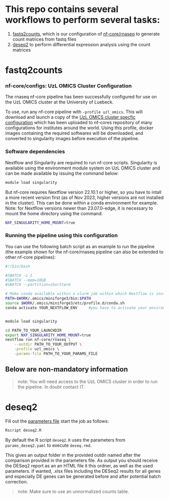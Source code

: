 # This repo contains several workflows to perform several tasks:

1. [fastq2counts](#fastq2counts), which is our configuration of [nf-core/rnaseq](https://nf-co.re/rnaseq/3.12.0) to generate count matrices from fastq files
2. [deseq2](#deseq2) to perform differential expression analysis using the count matrices

# <a name ="fastq2counts"></a> fastq2counts

### nf-core/configs: UzL OMICS Cluster Configuration

The rnaseq nf-core pipeline has been successfully configured for use on the UzL OMICS cluster at the University of Luebeck.

To use, run any nf-core pipeline with `-profile uzl_omics`. This will download and launch a copy of the [UzL OMICS cluster specfic configuration](fastq2counts/uzl_omics_nf-core.config) which has been uploaded to nf-cores repository of many configurations for institutes around the world. Using this profile, docker images containing the required softwares will be downloaded, and converted to singularity images before execution of the pipeline.

### Software dependencies

Nextflow and Singularity are required to run nf-core scripts. Singularity is available using the environment module system on UzL OMICS cluster and can be made available by issuing the command below:

```bash
module load singularity
```

But nf-core requires Nextflow version 22.10.1 or higher, so you have to intall a more recent version first (as of Nov 2023, higher versions are not installed in the cluster). This can be done within a conda environment for example. Note: for Nextflow versions newer than 23.07.0-edge, it is necessary to mount the home directory using the command:

```bash
NXF_SINGULARITY_HOME_MOUNT=true
```

### Running the pipeline using this configuration

You can use the following batch script as an example to run the pipeline (the example shown for the nf-core/rnaseq pipeline can also be extended to other nf-core pipelines):

```bash
#!/bin/bash

#SBATCH -c 1
#SBATCH --mem=10GB
#SBATCH --partition=shortterm

# Make conda available within a slurm job within which Nextflow is installed
PATH=$WORK/.omics/miniforge3/bin:$PATH
source $WORK/.omics/miniforge3/etc/profile.d/conda.sh
conda activate YOUR_NEXTFLOW_ENV     #you have to activate your environment with a Nextflow version 22.10.1 or higher


module load singularity

cd PATH_TO_YOUR_LAUNCHDIR
export NXF_SINGULARITY_HOME_MOUNT=true
nextflow run nf-core/rnaseq \
    --outdir PATH_TO_YOUR_OUTPUT \
    -profile uzl_omics \
    -params-file PATH_TO_YOUR_PARAMS_FILE
```

## Below are non-mandatory information

> note:
> You will need access to the UzL OMICS cluster in order to run the pipeline. In doubt contact IT.

# <a name ="deseq2"></a> deseq2

Fill out the [parameters file](./deseq2/params_deseq2.yaml) start the job as follows:

```bash
Rscript deseq2.R
```

By default the R script `deseq2.R` uses the parameters from `params_deseq2.yaml` to execute `deseq.rmd`.

This gives an output folder in the provided outdir named after the comparison provided in the parameters file.
As output you should receive the DESeq2 report as an an HTML file it this ordner, as well as the used parameters.
If wanted, .xlsx files including the DESeq2 results for all genes and especially DE genes can be generated before and after potential batch correction.

> note:
> Make sure to use an unnormalized counts table.